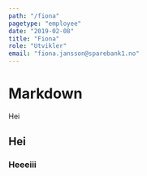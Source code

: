 ```yaml
---
path: "/fiona"
pagetype: "employee"
date: "2019-02-08"
title: "Fiona"
role: "Utvikler"
email: "fiona.jansson@sparebank1.no"
---
```


# Markdown

Hei

## Hei

### Heeeiii